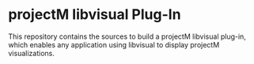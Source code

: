 projectM libvisual Plug-In
==========================

This repository contains the sources to build a projectM libvisual plug-in, which enables any application using
libvisual to display projectM visualizations.